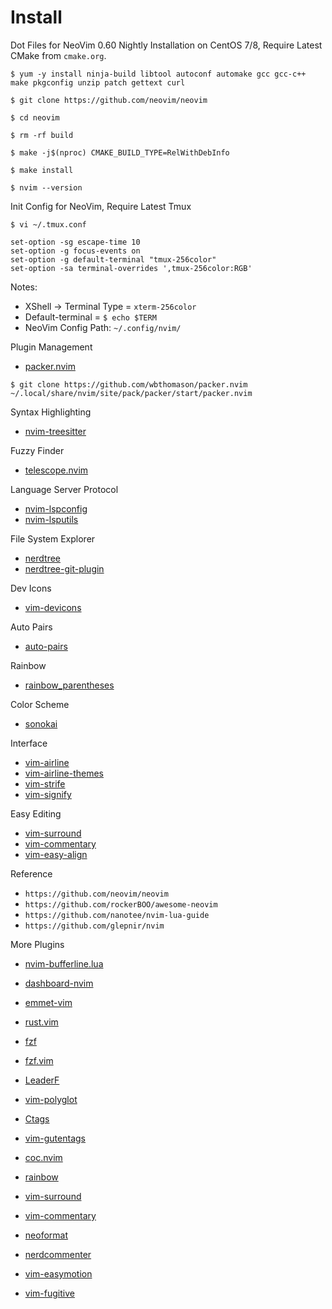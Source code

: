 # Install 


Dot Files for NeoVim 0.60 Nightly Installation on CentOS 7/8, Require Latest CMake from `cmake.org`.

`$ yum -y install ninja-build libtool autoconf automake gcc gcc-c++ make pkgconfig unzip patch gettext curl`

`$ git clone https://github.com/neovim/neovim`

`$ cd neovim`

`$ rm -rf build`

`$ make -j$(nproc) CMAKE_BUILD_TYPE=RelWithDebInfo`

`$ make install`

`$ nvim --version`


Init Config for NeoVim, Require Latest Tmux

`$ vi ~/.tmux.conf`


```
set-option -sg escape-time 10
set-option -g focus-events on
set-option -g default-terminal "tmux-256color"
set-option -sa terminal-overrides ',tmux-256color:RGB'
```

Notes:

- XShell -> Terminal Type = `xterm-256color`
- Default-terminal = `$ echo $TERM`
- NeoVim Config Path: `~/.config/nvim/`


Plugin Management

- [packer.nvim](https://github.com/wbthomason/packer.nvim)

`$ git clone https://github.com/wbthomason/packer.nvim ~/.local/share/nvim/site/pack/packer/start/packer.nvim`


Syntax Highlighting

- [nvim-treesitter](https://github.com/nvim-treesitter/nvim-treesitter)


Fuzzy Finder

- [telescope.nvim](https://github.com/nvim-telescope/telescope.nvim)


Language Server Protocol

- [nvim-lspconfig](https://github.com/neovim/nvim-lspconfig)
- [nvim-lsputils](https://github.com/RishabhRD/nvim-lsputils)


File System Explorer

- [nerdtree](https://github.com/preservim/nerdtree)
- [nerdtree-git-plugin](https://github.com/Xuyuanp/nerdtree-git-plugin)

Dev Icons

- [vim-devicons](https://github.com/ryanoasis/vim-devicons)


Auto Pairs

- [auto-pairs](https://github.com/jiangmiao/auto-pairs)


Rainbow

- [rainbow_parentheses](https://github.com/junegunn/rainbow_parentheses.vim)


Color Scheme

- [sonokai](https://github.com/sainnhe/sonokai)


Interface

- [vim-airline](https://github.com/vim-airline/vim-airline)
- [vim-airline-themes](https://github.com/vim-airline/vim-airline-themes)
- [vim-strife](https://github.com/mhinz/vim-startify)
- [vim-signify](https://github.com/mhinz/vim-signify)


Easy Editing

- [vim-surround](https://github.com/tpope/vim-surround)
- [vim-commentary](https://github.com/tpope/vim-commentary)
- [vim-easy-align](https://github.com/junegunn/vim-easy-align)


Reference

- `https://github.com/neovim/neovim`
- `https://github.com/rockerBOO/awesome-neovim`
- `https://github.com/nanotee/nvim-lua-guide`
- `https://github.com/glepnir/nvim`


More Plugins

- [nvim-bufferline.lua](https://github.com/akinsho/nvim-bufferline.lua)
- [dashboard-nvim](https://github.com/glepnir/dashboard-nvim)
- [emmet-vim](https://github.com/mattn/emmet-vim)
- [rust.vim](https://github.com/rust-lang/rust.vim)
- [fzf](https://github.com/junegunn/fzf)
- [fzf.vim](https://github.com/junegunn/fzf.vim)
- [LeaderF](https://github.com/Yggdroot/LeaderF)
- [vim-polyglot](https://github.com/sheerun/vim-polyglot)
- [Ctags](https://github.com/universal-ctags/ctags)
- [vim-gutentags](https://github.com/ludovicchabant/vim-gutentags)
- [coc.nvim](https://github.com/neoclide/coc.nvim)

- [rainbow](https://github.com/luochen1990/rainbow)
- [vim-surround](https://github.com/tpope/vim-surround)
- [vim-commentary](https://github.com/tpope/vim-commentary)
- [neoformat](https://github.com/sbdchd/neoformat)
- [nerdcommenter](https://github.com/preservim/nerdcommenter)
- [vim-easymotion](https://github.com/easymotion/vim-easymotion)
- [vim-fugitive](https://github.com/tpope/vim-fugitive)




